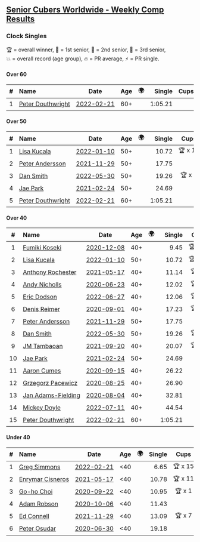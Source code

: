 <style>table {white-space: nowrap;}</style>
<link rel="stylesheet" type="text/css" href="/scw-comp/css/flags.css" />

## [Senior Cubers Worldwide - Weekly Comp Results](/scw-comp/results/)
### Clock Singles

<span style="white-space: nowrap;">🏆 = overall winner</span>, <span style="white-space: nowrap;">🥇 = 1st senior</span>, <span style="white-space: nowrap;">🥈 = 2nd senior</span>, <span style="white-space: nowrap;">🥉 = 3rd senior</span>, <span style="white-space: nowrap;">💥 = overall record (age group)</span>, <span style="white-space: nowrap;">🔥 = PR average</span>, <span style="white-space: nowrap;">⚡ = PR single</span>.

#### Over 60

| # | Name | Date | Age | 🌍 | Single | Cups | Medals | Achievements | Video |
| :--: | :-- | :--: | :--: | :--: | --: | :--: | :-- | :-- | :-- |
| 1 | [Peter Douthwright](../../persons/peter_douthwright/clock.md) | [2022-02-21](../../results/2022-02-21/clock.md) | 60+ | <i class="flag flag-CA" /> | 1:05.21 |  | 🥈 x 1 | 💥 x 1, 🔥 x 1, ⚡ x 1 | [Desktop](https://www.facebook.com/622712395/videos/pcb.2889603954518836/474220731094545) / [Mobile](https://m.facebook.com/622712395/videos/pcb.2889603954518836/474220731094545) |

#### Over 50

| # | Name | Date | Age | 🌍 | Single | Cups | Medals | Achievements | Video |
| :--: | :-- | :--: | :--: | :--: | --: | :--: | :-- | :-- | :-- |
| 1 | [Lisa Kucala](../../persons/lisa_kucala/clock.md) | [2022-01-10](../../results/2022-01-10/clock.md) | 50+ | <i class="flag flag-US" /> | 10.72 | 🏆 x 10 | 🥇 x 19, 🥈 x 17, 🥉 x 3 | 💥 x 25, 🔥 x 15, ⚡ x 20 | [Desktop](https://www.facebook.com/events/1071902263370982/permalink/1076330959594779) / [Mobile](https://m.facebook.com/events/1071902263370982?view=permalink&id=1076330959594779) |
| 2 | [Peter Andersson](../../persons/peter_andersson/clock.md) | [2021-11-29](../../results/2021-11-29/clock.md) | 50+ | <i class="flag flag-SE" /> | 17.75 |  | 🥇 x 1, 🥈 x 2, 🥉 x 1 | 🔥 x 5, ⚡ x 4 | [Desktop](https://www.facebook.com/events/1226219924873960/permalink/1232342864261666) / [Mobile](https://m.facebook.com/events/1226219924873960?view=permalink&id=1232342864261666) |
| 3 | [Dan Smith](../../persons/dan_smith/clock.md) | [2022-05-30](../../results/2022-05-30/clock.md) | 50+ | <i class="flag flag-US" /> | 19.26 | 🏆 x 2 | 🥇 x 2, 🥈 x 2, 🥉 x 3 | 🔥 x 4, ⚡ x 4 | [Desktop](https://www.facebook.com/events/484172023479011/permalink/492589625970584) / [Mobile](https://m.facebook.com/events/484172023479011?view=permalink&id=492589625970584) |
| 4 | [Jae Park](../../persons/jae_park/clock.md) | [2021-02-24](../../results/2021-02-24/clock.md) | 50+ | <i class="flag flag-US" /> | 24.69 |  | 🥈 x 4, 🥉 x 7 | 🔥 x 7, ⚡ x 7 | [Desktop](https://www.facebook.com/events/699856724029067/permalink/704607613553978) / [Mobile](https://m.facebook.com/events/699856724029067?view=permalink&id=704607613553978) |
| 5 | [Peter Douthwright](../../persons/peter_douthwright/clock.md) | [2022-02-21](../../results/2022-02-21/clock.md) | 60+ | <i class="flag flag-CA" /> | 1:05.21 |  | 🥈 x 1 | 💥 x 1, 🔥 x 1, ⚡ x 1 | [Desktop](https://www.facebook.com/622712395/videos/pcb.2889603954518836/474220731094545) / [Mobile](https://m.facebook.com/622712395/videos/pcb.2889603954518836/474220731094545) |

#### Over 40

| # | Name | Date | Age | 🌍 | Single | Cups | Medals | Achievements | Video |
| :--: | :-- | :--: | :--: | :--: | --: | :--: | :-- | :-- | :-- |
| 1 | [Fumiki Koseki](../../persons/fumiki_koseki/clock.md) | [2020-12-08](../../results/2020-12-08/clock.md) | 40+ | <i class="flag flag-JP" /> | 9.45 | 🏆 x 10 | 🥇 x 24 | 💥 x 5, 🔥 x 6, ⚡ x 4 | [Desktop](https://www.facebook.com/events/728219131442079/permalink/732475134349812) / [Mobile](https://m.facebook.com/events/728219131442079?view=permalink&id=732475134349812) |
| 2 | [Lisa Kucala](../../persons/lisa_kucala/clock.md) | [2022-01-10](../../results/2022-01-10/clock.md) | 50+ | <i class="flag flag-US" /> | 10.72 | 🏆 x 10 | 🥇 x 19, 🥈 x 17, 🥉 x 3 | 💥 x 25, 🔥 x 15, ⚡ x 20 | [Desktop](https://www.facebook.com/events/1071902263370982/permalink/1076330959594779) / [Mobile](https://m.facebook.com/events/1071902263370982?view=permalink&id=1076330959594779) |
| 3 | [Anthony Rochester](../../persons/anthony_rochester/clock.md) | [2021-05-17](../../results/2021-05-17/clock.md) | 40+ | <i class="flag flag-AU" /> | 11.14 | 🏆 x 2 | 🥇 x 8, 🥈 x 8, 🥉 x 3 | 🔥 x 7, ⚡ x 12 | [Desktop](https://www.facebook.com/events/200054195285035/permalink/201414605148994) / [Mobile](https://m.facebook.com/events/200054195285035?view=permalink&id=201414605148994) |
| 4 | [Andy Nicholls](../../persons/andy_nicholls/clock.md) | [2020-06-23](../../results/2020-06-23/clock.md) | 40+ | <i class="flag flag-GB" /> | 12.02 | 🏆 x 4 | 🥇 x 4, 🥈 x 2 | 💥 x 4, 🔥 x 3, ⚡ x 2 | [Desktop](https://www.facebook.com/events/1618516681636159/permalink/1624284247726069) / [Mobile](https://m.facebook.com/events/1618516681636159?view=permalink&id=1624284247726069) |
| 5 | [Eric Dodson](../../persons/eric_dodson/clock.md) | [2022-06-27](../../results/2022-06-27/clock.md) | 40+ | <i class="flag flag-US" /> | 12.06 | 🏆 x 5 | 🥇 x 5, 🥈 x 2 | 🔥 x 5, ⚡ x 3 | [Desktop](https://www.facebook.com/events/3239186643032731/permalink/3250246431926752) / [Mobile](https://m.facebook.com/events/3239186643032731?view=permalink&id=3250246431926752) |
| 6 | [Denis Reimer](../../persons/denis_reimer/clock.md) | [2020-09-01](../../results/2020-09-01/clock.md) | 40+ | <i class="flag flag-CA" /> | 17.23 | 🏆 x 1 | 🥇 x 2 | 🔥 x 2, ⚡ x 2 | [Desktop](https://www.facebook.com/denis.reimer.5473/videos/660175297927432) / [Mobile](https://m.facebook.com/denis.reimer.5473/videos/660175297927432) |
| 7 | [Peter Andersson](../../persons/peter_andersson/clock.md) | [2021-11-29](../../results/2021-11-29/clock.md) | 50+ | <i class="flag flag-SE" /> | 17.75 |  | 🥇 x 1, 🥈 x 2, 🥉 x 1 | 🔥 x 5, ⚡ x 4 | [Desktop](https://www.facebook.com/events/1226219924873960/permalink/1232342864261666) / [Mobile](https://m.facebook.com/events/1226219924873960?view=permalink&id=1232342864261666) |
| 8 | [Dan Smith](../../persons/dan_smith/clock.md) | [2022-05-30](../../results/2022-05-30/clock.md) | 50+ | <i class="flag flag-US" /> | 19.26 | 🏆 x 2 | 🥇 x 2, 🥈 x 2, 🥉 x 3 | 🔥 x 4, ⚡ x 4 | [Desktop](https://www.facebook.com/events/484172023479011/permalink/492589625970584) / [Mobile](https://m.facebook.com/events/484172023479011?view=permalink&id=492589625970584) |
| 9 | [JM Tambaoan](../../persons/jm_tambaoan/clock.md) | [2021-09-20](../../results/2021-09-20/clock.md) | 40+ | <i class="flag flag-PH" /> | 20.07 | 🏆 x 1 | 🥇 x 1, 🥈 x 9 | 🔥 x 4, ⚡ x 2 | [Desktop](https://www.facebook.com/events/374286267681717/permalink/383602996750044) / [Mobile](https://m.facebook.com/events/374286267681717?view=permalink&id=383602996750044) |
| 10 | [Jae Park](../../persons/jae_park/clock.md) | [2021-02-24](../../results/2021-02-24/clock.md) | 50+ | <i class="flag flag-US" /> | 24.69 |  | 🥈 x 4, 🥉 x 7 | 🔥 x 7, ⚡ x 7 | [Desktop](https://www.facebook.com/events/699856724029067/permalink/704607613553978) / [Mobile](https://m.facebook.com/events/699856724029067?view=permalink&id=704607613553978) |
| 11 | [Aaron Cumes](../../persons/aaron_cumes/clock.md) | [2020-09-15](../../results/2020-09-15/clock.md) | 40+ | <i class="flag flag-GB" /> | 26.22 |  | 🥈 x 1, 🥉 x 1 | 🔥 x 3, ⚡ x 3 | [Desktop](https://www.facebook.com/events/681386202727964/permalink/683494675850450) / [Mobile](https://m.facebook.com/events/681386202727964?view=permalink&id=683494675850450) |
| 12 | [Grzegorz Pacewicz](../../persons/grzegorz_pacewicz/clock.md) | [2020-08-25](../../results/2020-08-25/clock.md) | 40+ | <i class="flag flag-PL" /> | 26.90 |  | 🥉 x 1 | 🔥 x 1, ⚡ x 1 | [Desktop](https://www.facebook.com/events/335350317875490/permalink/340431677367354) / [Mobile](https://m.facebook.com/events/335350317875490?view=permalink&id=340431677367354) |
| 13 | [Jan Adams-Fielding](../../persons/jan_adams_fielding/clock.md) | [2020-08-04](../../results/2020-08-04/clock.md) | 40+ | <i class="flag flag-GB" /> | 32.81 |  | 🥇 x 2, 🥈 x 1, 🥉 x 3 | 🔥 x 3, ⚡ x 3 | [Desktop](https://www.facebook.com/events/1546469592197852/permalink/1552721968239281) / [Mobile](https://m.facebook.com/events/1546469592197852?view=permalink&id=1552721968239281) |
| 14 | [Mickey Doyle](../../persons/mickey_doyle/clock.md) | [2022-07-11](../../results/2022-07-11/clock.md) | 40+ | <i class="flag flag-US" /> | 44.54 |  | 🥈 x 1 | 🔥 x 1, ⚡ x 1 | [Desktop](https://www.facebook.com/events/1077792383124606/permalink/1086861688884342) / [Mobile](https://m.facebook.com/events/1077792383124606?view=permalink&id=1086861688884342) |
| 15 | [Peter Douthwright](../../persons/peter_douthwright/clock.md) | [2022-02-21](../../results/2022-02-21/clock.md) | 60+ | <i class="flag flag-CA" /> | 1:05.21 |  | 🥈 x 1 | 💥 x 1, 🔥 x 1, ⚡ x 1 | [Desktop](https://www.facebook.com/622712395/videos/pcb.2889603954518836/474220731094545) / [Mobile](https://m.facebook.com/622712395/videos/pcb.2889603954518836/474220731094545) |

#### Under 40

| # | Name | Date | Age | 🌍 | Single | Cups | Medals | Achievements | Video |
| :--: | :-- | :--: | :--: | :--: | --: | :--: | :-- | :-- | :-- |
| 1 | [Greg Simmons](../../persons/greg_simmons/clock.md) | [2022-02-21](../../results/2022-02-21/clock.md) | <40 | <i class="flag flag-GB" /> | 6.65 | 🏆 x 15 |  | 💥 x 12, 🔥 x 10, ⚡ x 11 | [Desktop](https://www.facebook.com/events/283377510532834/permalink/288697400000845) / [Mobile](https://m.facebook.com/events/283377510532834?view=permalink&id=288697400000845) |
| 2 | [Enrymar Cisneros](../../persons/enrymar_cisneros/clock.md) | [2021-05-17](../../results/2021-05-17/clock.md) | <40 | <i class="flag flag-VE" /> | 10.78 | 🏆 x 11 |  | 🔥 x 7, ⚡ x 7 | [Desktop](https://www.facebook.com/events/200054195285035/permalink/208542711102850) / [Mobile](https://m.facebook.com/events/200054195285035?view=permalink&id=208542711102850) |
| 3 | [Go-ho Choi](../../persons/go_ho_choi/clock.md) | [2020-09-22](../../results/2020-09-22/clock.md) | <40 | <i class="flag flag-KR" /> | 10.95 | 🏆 x 1 |  | 💥 x 1, 🔥 x 1, ⚡ x 1 | [Desktop](https://www.facebook.com/events/361626694990606/permalink/364982414655034) / [Mobile](https://m.facebook.com/events/361626694990606?view=permalink&id=364982414655034) |
| 4 | [Adam Robson](../../persons/adam_robson/clock.md) | [2020-10-06](../../results/2020-10-06/clock.md) | <40 | <i class="flag flag-GB" /> | 11.43 |  |  | 🔥 x 5, ⚡ x 5 | [Desktop](https://www.facebook.com/100005428097972/videos/1485376744986581) / [Mobile](https://m.facebook.com/100005428097972/videos/1485376744986581) |
| 5 | [Ed Connell](../../persons/ed_connell/clock.md) | [2021-11-29](../../results/2021-11-29/clock.md) | <40 | <i class="flag flag-IE" /> | 13.09 | 🏆 x 7 |  | 🔥 x 7, ⚡ x 6 | [Desktop](https://www.facebook.com/events/1226219924873960/permalink/1234824240680195) / [Mobile](https://m.facebook.com/events/1226219924873960?view=permalink&id=1234824240680195) |
| 6 | [Peter Osudar](../../persons/peter_osudar/clock.md) | [2020-06-30](../../results/2020-06-30/clock.md) | <40 | <i class="flag flag-CA" /> | 19.18 |  |  | 🔥 x 1, ⚡ x 1 | [Desktop](https://www.facebook.com/events/1716512181834525/permalink/1716739918478418) / [Mobile](https://m.facebook.com/events/1716512181834525?view=permalink&id=1716739918478418) |


<!-- Global site tag (gtag.js) - Google Analytics -->
<script async src="https://www.googletagmanager.com/gtag/js?id=UA-86348435-3"></script>
<script>window.dataLayer = window.dataLayer || []; function gtag() {dataLayer.push(arguments);} gtag('js', new Date()); gtag('config', 'UA-86348435-3');</script>
